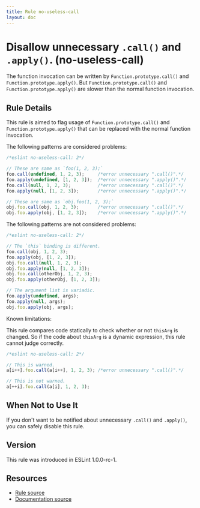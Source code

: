 ```yaml
---
title: Rule no-useless-call
layout: doc
---
```

<!-- Note: No pull requests accepted for this file. See README.md in the root directory for details. -->
# Disallow unnecessary `.call()` and `.apply()`. (no-useless-call)

The function invocation can be written by `Function.prototype.call()` and `Function.prototype.apply()`.
But `Function.prototype.call()` and `Function.prototype.apply()` are slower than the normal function invocation.

## Rule Details

This rule is aimed to flag usage of `Function.prototype.call()` and `Function.prototype.apply()` that can be replaced with the normal function invocation.

The following patterns are considered problems:

```js
/*eslint no-useless-call: 2*/

// These are same as `foo(1, 2, 3);`
foo.call(undefined, 1, 2, 3);     /*error unnecessary ".call()".*/
foo.apply(undefined, [1, 2, 3]);  /*error unnecessary ".apply()".*/
foo.call(null, 1, 2, 3);          /*error unnecessary ".call()".*/
foo.apply(null, [1, 2, 3]);       /*error unnecessary ".apply()".*/

// These are same as `obj.foo(1, 2, 3);`
obj.foo.call(obj, 1, 2, 3);       /*error unnecessary ".call()".*/
obj.foo.apply(obj, [1, 2, 3]);    /*error unnecessary ".apply()".*/
```

The following patterns are not considered problems:

```js
/*eslint no-useless-call: 2*/

// The `this` binding is different.
foo.call(obj, 1, 2, 3);
foo.apply(obj, [1, 2, 3]);
obj.foo.call(null, 1, 2, 3);
obj.foo.apply(null, [1, 2, 3]);
obj.foo.call(otherObj, 1, 2, 3);
obj.foo.apply(otherObj, [1, 2, 3]);

// The argument list is variadic.
foo.apply(undefined, args);
foo.apply(null, args);
obj.foo.apply(obj, args);
```

Known limitations:

This rule compares code statically to check whether or not `thisArg` is changed.
So if the code about `thisArg` is a dynamic expression, this rule cannot judge correctly.

```js
/*eslint no-useless-call: 2*/

// This is warned.
a[i++].foo.call(a[i++], 1, 2, 3); /*error unnecessary ".call()".*/

// This is not warned.
a[++i].foo.call(a[i], 1, 2, 3);
```

## When Not to Use It

If you don't want to be notified about unnecessary `.call()` and `.apply()`, you can safely disable this rule.

## Version

This rule was introduced in ESLint 1.0.0-rc-1.

## Resources

* [Rule source](https://github.com/eslint/eslint/tree/master/lib/rules/no-useless-call.js)
* [Documentation source](https://github.com/eslint/eslint/tree/master/docs/rules/no-useless-call.md)
